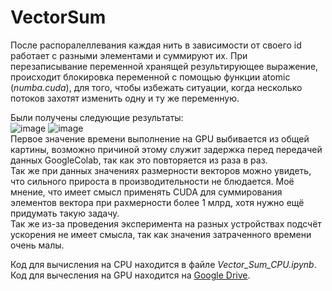 # VectorSum
После распоралеллевания каждая нить в зависимости от своего id работает с разными элементами и суммируют их. При перезаписывание переменной хранящей результирующее выражение, происходит блокировка переменной с помощью функции atomic (*numba.cuda*), для того, чтобы избежать ситуации, когда несколько потоков захотят изменить одну и ту же переменную.

Были получены следующие результаты:</br>
![image](https://user-images.githubusercontent.com/83270014/211028524-18196869-efe7-443b-a299-b6a200cd6d08.png)
![image](https://user-images.githubusercontent.com/83270014/211028550-b4eef95a-105c-42a5-bfc2-ec20703e3f19.png)
</br>
Первое значение времени выполнение на GPU выбивается из общей картины, возможно причиной этому служит задержка перед передачей данных GoogleColab, так как это повторяется из раза в раз. </br>
Так же при данных значениях размерности векторов можно увидеть, что сильного прироста в производительности не блюдается. Моё мнение, что имеет смысл применять CUDA для суммирования элементов вектора при рахмерности более 1 млрд, хотя нужно ещё придумать такую задачу. </br>
Так же из-за проведения эксперимента на разных устройствах подсчёт ускорения не имеет смысла, так как значения затраченного времени очень малы.

Код для вычисления на CPU находится в файле *Vector_Sum_CPU.ipynb*. </br>
Код для вычесления на GPU находится на [Google Drive](https://colab.research.google.com/drive/1bsC4f8GGWNZRWALz3H9h7z2QKsPqnfRh#scrollTo=aC4rG8w8WKFq).
